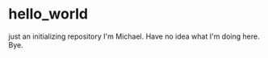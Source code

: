 # hello_world

just an initializing repository
I'm Michael. Have no idea what I'm doing here. Bye.

